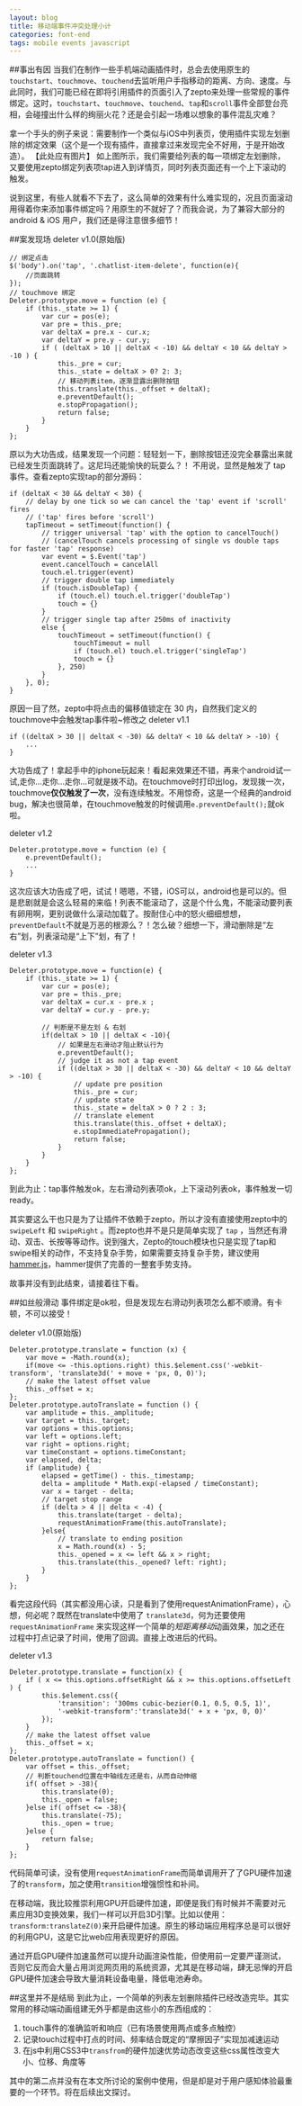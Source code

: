 ```yaml
---
layout: blog
title: 移动端事件冲突处理小计
categories: font-end
tags: mobile events javascript
---
```

##事出有因
当我们在制作一些手机端动画插件时，总会去使用原生的`touchstart`、`touchmove`、`touchend`去监听用户手指移动的距离、方向、速度。与此同时，我们可能已经在即将引用插件的页面引入了zepto来处理一些常规的事件绑定。这时，`touchstart`、`touchmove`、`touchend`、`tap`和`scroll`事件全部登台亮相，会碰撞出什么样的绚丽火花？还是会引起一场难以想象的事件混乱灾难？

拿一个手头的例子来说：需要制作一个类似与iOS中列表页，使用插件实现左划删除的绑定效果（这个是一个现有插件，直接拿过来发现完全不好用，于是开始改造）。
【此处应有图片】
如上图所示，我们需要给列表的每一项绑定左划删除，又要使用zepto绑定列表项tap进入到详情页，同时列表页面还有一个上下滚动的触发。

说到这里，有些人就看不下去了，这么简单的效果有什么难实现的，况且页面滚动用得着你来添加事件绑定吗？用原生的不就好了？而我会说，为了兼容大部分的android & iOS 用户，我们还是得注意很多细节！

##案发现场
deleter v1.0(原始版)

    // 绑定点击
    $('body').on('tap', '.chatlist-item-delete', function(e){
        //页面跳转
    });
    // touchmove 绑定
    Deleter.prototype.move = function (e) {
        if (this._state >= 1) {
            var cur = pos(e);
            var pre = this._pre;
            var deltaX = pre.x - cur.x;
            var deltaY = pre.y - cur.y;
            if ( (deltaX > 10 || deltaX < -10) && deltaY < 10 && deltaY > -10 ) {
                this._pre = cur;
                this._state = deltaX > 0? 2: 3;
                // 移动列表item，逐渐显露出删除按钮
                this.translate(this._offset + deltaX);            
                e.preventDefault();
                e.stopPropagation();
                return false;
            }
        }
    };

原以为大功告成，结果发现一个问题：轻轻划一下，删除按钮还没完全暴露出来就已经发生页面跳转了。这尼玛还能愉快的玩耍么？！
不用说，显然是触发了 tap 事件。查看zepto实现tap的部分源码：

    if (deltaX < 30 && deltaY < 30) {
        // delay by one tick so we can cancel the 'tap' event if 'scroll' fires
        // ('tap' fires before 'scroll')
        tapTimeout = setTimeout(function() {
            // trigger universal 'tap' with the option to cancelTouch()
            // (cancelTouch cancels processing of single vs double taps for faster 'tap' response)
            var event = $.Event('tap')
            event.cancelTouch = cancelAll
            touch.el.trigger(event)            
            // trigger double tap immediately
            if (touch.isDoubleTap) {
                if (touch.el) touch.el.trigger('doubleTap')
                touch = {}
            }
            // trigger single tap after 250ms of inactivity
            else {
                touchTimeout = setTimeout(function() {
                    touchTimeout = null
                    if (touch.el) touch.el.trigger('singleTap')
                    touch = {}
                }, 250)
            }
        }, 0);
    }

原因一目了然，zepto中将点击的偏移值锁定在 30 内，自然我们定义的touchmove中会触发tap事件啦~修改之
deleter v1.1

    if ((deltaX > 30 || deltaX < -30) && deltaY < 10 && deltaY > -10) {
        ...
    }

大功告成了！拿起手中的iphone玩起来！看起来效果还不错，再来个android试一试,走你...走你...走你...可就是拨不动。在touchmove时打印出log，发现拨一次，touchmove**仅仅触发了一次**，没有连续触发。不用惊奇，这是一个经典的android bug，解决也很简单，在touchmove触发的时候调用`e.preventDefault();`就ok啦。

deleter v1.2

    Deleter.prototype.move = function (e) {
        e.preventDefault();
        ...
    }

这次应该大功告成了吧，试试！嗯嗯，不错，iOS可以，android也是可以的。但是悲剧就是会这么轻易的来临！列表不能滚动了，这是个什么鬼，不能滚动要列表有卵用啊，更别说做什么滚动加载了。按耐住心中的怒火细细想想，`preventDefault`不就是万恶的根源么？！怎么破？细想一下，滑动删除是“左右”划，列表滚动是“上下”划，有了！

deleter v1.3

    Deleter.prototype.move = function(e) {
        if (this._state >= 1) {
            var cur = pos(e);
            var pre = this._pre;
            var deltaX = cur.x - pre.x ;
            var deltaY = cur.y - pre.y;

            // 判断是不是左划 & 右划
            if(deltaX > 10 || deltaX < -10){
                // 如果是左右滑动才阻止默认行为
                e.preventDefault();
                // judge it as not a tap event
                if ((deltaX > 30 || deltaX < -30) && deltaY < 10 && deltaY > -10) {
                    // update pre position
                    this._pre = cur;
                    // update state
                    this._state = deltaX > 0 ? 2 : 3;
                    // translate element
                    this.translate(this._offset + deltaX);
                    e.stopImmediatePropagation();
                    return false;
                }
            }
        }
    };

到此为止：tap事件触发ok，左右滑动列表项ok，上下滚动列表ok，事件触发一切ready。

其实要这么干也只是为了让插件不依赖于zepto，所以才没有直接使用zepto中的 `swipeLeft` 和 `swipeRight` 。而zepto也并不是只是简单实现了 `tap` ，当然还有滑动、双击、长按等等动作。说到强大，Zepto的touch模块也只是实现了tap和swipe相关的动作，不支持复杂手势，如果需要支持复杂手势，建议使用[hammer.js](http://hammerjs.github.io/)，hammer提供了完善的一整套手势支持。

故事并没有到此结束，请接着往下看。

##如丝般滑动
事件绑定是ok啦，但是发现左右滑动列表项怎么都不顺滑。有卡顿，不可以接受！

deleter v1.0(原始版)

    Deleter.prototype.translate = function (x) {
        var move = -Math.round(x);
        if(move <= -this.options.right) this.$element.css('-webkit-transform', 'translate3d(' + move + 'px, 0, 0)');
        // make the latest offset value
        this._offset = x;
    };
    Deleter.prototype.autoTranslate = function () {
        var amplitude = this._amplitude;
        var target = this._target;
        var options = this.options;
        var left = options.left;
        var right = options.right;
        var timeConstant = options.timeConstant;
        var elapsed, delta;
        if (amplitude) {
            elapsed = getTime() - this._timestamp;
            delta = amplitude * Math.exp(-elapsed / timeConstant);
            var x = target - delta;
            // target stop range
            if (delta > 4 || delta < -4) {
                this.translate(target - delta);
                requestAnimationFrame(this.autoTranslate);
            }else{
                // translate to ending position
                x = Math.round(x) - 5;
                this._opened = x <= left && x > right;
                this.translate(this._opened? left: right);
            }
        }
    };

看完这段代码（其实都没用心读，只是看到了使用requestAnimationFrame），心想，何必呢？既然在translate中使用了 `translate3d`，何为还要使用 `requestAnimationFrame` 来实现这样一个简单的*短距离移动*动画效果，加之还在过程中打点记录了时间，使用了回调。直接上改进后的代码。

deleter v1.3

    Deleter.prototype.translate = function(x) {
        if ( x <= this.options.offsetRight && x >= this.options.offsetLeft ) {
            this.$element.css({
                'transition': '300ms cubic-bezier(0.1, 0.5, 0.5, 1)',
                '-webkit-transform':'translate3d(' + x + 'px, 0, 0)'
            });
        }
        // make the latest offset value
        this._offset = x;
    };
    Deleter.prototype.autoTranslate = function() {
        var offset = this._offset;
        // 判断touchend位置在中轴线左还是右，从而自动伸缩
        if( offset > -38){
            this.translate(0);
            this._open = false;
        }else if( offset <= -38){
            this.translate(-75);
            this._open = true;
        }else {
            return false;
        }
    };

代码简单可读，没有使用`requestAnimationFrame`而简单调用开了了GPU硬件加速了的`transform`，加之使用`transition`增强惯性和补间。

在移动端，我比较推崇利用GPU开启硬件加速，即便是我们有时候并不需要对元素应用3D变换效果，我们一样可以开启3D引擎。比如以使用：`transform:translateZ(0)`来开启硬件加速。原生的移动端应用程序总是可以很好的利用GPU，这是它比web应用表现更好的原因。

通过开启GPU硬件加速虽然可以提升动画渲染性能，但使用前一定要严谨测试，否则它反而会大量占用浏览网页用的系统资源，尤其是在移动端，肆无忌惮的开启GPU硬件加速会导致大量消耗设备电量，降低电池寿命。

##这里并不是结局
到此为止，一个简单的列表左划删除插件已经改造完毕。其实常用的移动端动画组建无外乎都是由这些小的东西组成的：

 1. touch事件的准确监听和响应（已有场景使用两点或多点触控）
 2. 记录touch过程中打点的时间、频率结合既定的“摩擦因子”实现加减速运动
 3. 在js中利用CSS3中`transfrom`的硬件加速优势动态改变这些css属性改变大小、位移、角度等

其中的第二点并没有在本文所讨论的案例中使用，但是却是对于用户感知体验最重要的一个环节。将在后续出文探讨。